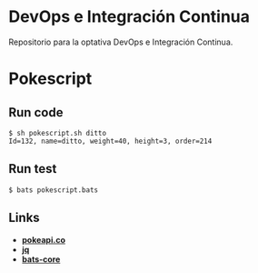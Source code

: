 # DevOps e Integración Continua
Repositorio para la optativa DevOps e Integración Continua.

# Pokescript
Run code
---------
```
$ sh pokescript.sh ditto
Id=132, name=ditto, weight=40, height=3, order=214
```
Run test
---------
```
$ bats pokescript.bats
```
__Links__
---------
- __[pokeapi.co](https://pokeapi.co)__
- __[jq](https://stedolan.github.io/jq)__
- __[bats-core](https://github.com/bats-core/bats-core)__

